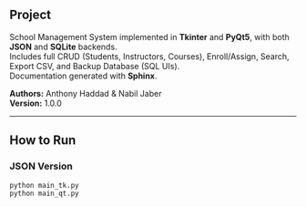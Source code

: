 ## Project
School Management System implemented in **Tkinter** and **PyQt5**, with both **JSON** and **SQLite** backends.  
Includes full CRUD (Students, Instructors, Courses), Enroll/Assign, Search, Export CSV, and Backup Database (SQL UIs).  
Documentation generated with **Sphinx**.

**Authors:** Anthony Haddad & Nabil Jaber  
**Version:** 1.0.0

---

## How to Run

### JSON Version
```bash
python main_tk.py
python main_qt.py